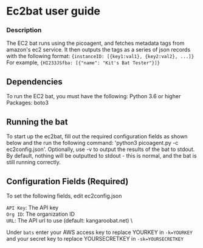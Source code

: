 # Ec2bat user guide

### Description

The EC2 bat runs using the picoagent, and fetches metadata tags from amazon's ec2 service.
It then outputs the tags as a series of json records with the following format:
`{instanceID: [{key1:val1}, {key2:val2}, ...]}`
For example, `{HI233JSfba: [{"name": "Kit's Bat Tester"}]}`

## Dependencies

To run the EC2 bat, you must have the following:
Python 3.6 or higher
Packages:
    boto3

## Running the bat

To start up the ec2bat, fill out the required configuration fields as shown below and the run the following command: 'python3 picoagent.py -c ec2config.json'.
Optionally, use -v to output the results of the bat to stdout. By default, nothing will be outputted to stdout - this is normal, and the bat is still running correctly.

## Configuration Fields (Required)

To set the following fields, edit ec2config.json

`API Key`: The API key \
`Org ID`: The organization ID \
`URL`: The API url to use (default: kangaroobat.net) \

Under `bats` enter your AWS access key to replace YOURKEY in `-k=YOURKEY` and your secret key to replace YOURSECRETKEY in `-sk=YOURSECRETKEY`